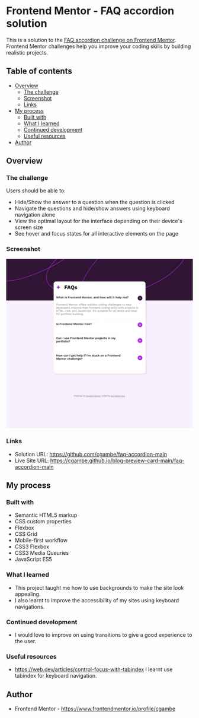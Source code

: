 # Frontend Mentor - FAQ accordion solution

This is a solution to the [FAQ accordion challenge on Frontend Mentor](https://www.frontendmentor.io/challenges/faq-accordion-wyfFdeBwBz). Frontend Mentor challenges help you improve your coding skills by building realistic projects. 

## Table of contents

- [Overview](#overview)
  - [The challenge](#the-challenge)
  - [Screenshot](#screenshot)
  - [Links](#links)
- [My process](#my-process)
  - [Built with](#built-with)
  - [What I learned](#what-i-learned)
  - [Continued development](#continued-development)
  - [Useful resources](#useful-resources)
- [Author](#author)


## Overview

### The challenge

Users should be able to:

- Hide/Show the answer to a question when the question is clicked
- Navigate the questions and hide/show answers using keyboard navigation alone
- View the optimal layout for the interface depending on their device's screen size
- See hover and focus states for all interactive elements on the page

### Screenshot

![](./screenshot.jpeg)


### Links

- Solution URL: https://github.com/cgambe/faq-accordion-main
- Live Site URL: https://cgambe.github.io/blog-preview-card-main/faq-accordion-main

## My process

### Built with

- Semantic HTML5 markup
- CSS custom properties
- Flexbox
- CSS Grid
- Mobile-first workflow
- CSS3 Flexbox
- CSS3 Media Queuries
- JavaScript ES5

### What I learned
- This project taught me how to use backgrounds to make the site look appealing.
- I also learnt to improve the accessibility of my sites using keyboard navigations.

### Continued development
- I would love to improve on using transitions to give a good experience to the user.


### Useful resources

- https://web.dev/articles/control-focus-with-tabindex I learnt use tabindex for keyboard navigation.

## Author

- Frontend Mentor - https://www.frontendmentor.io/profile/cgambe

